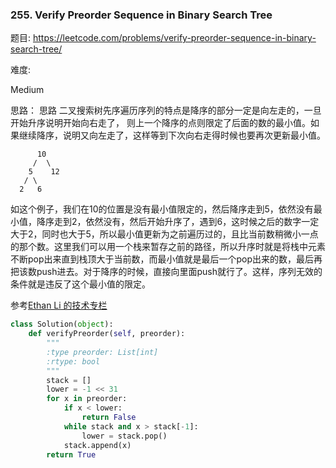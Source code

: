 ### 255. Verify Preorder Sequence in Binary Search Tree

题目:
<https://leetcode.com/problems/verify-preorder-sequence-in-binary-search-tree/>


难度:

Medium


思路：
思路
二叉搜索树先序遍历序列的特点是降序的部分一定是向左走的，一旦开始升序说明开始向右走了，
则上一个降序的点则限定了后面的数的最小值。如果继续降序，说明又向左走了，这样等到下次向右走得时候也要再次更新最小值。

```
      10
     /  \
    5    12
   / \
  2   6
```

如这个例子，我们在10的位置是没有最小值限定的，然后降序走到5，依然没有最小值，降序走到2，依然没有，然后开始升序了，遇到6，这时候之后的数字一定大于2，同时也大于5，所以最小值更新为之前遍历过的，且比当前数稍微小一点的那个数。这里我们可以用一个栈来暂存之前的路径，所以升序时就是将栈中元素不断pop出来直到栈顶大于当前数，而最小值就是最后一个pop出来的数，最后再把该数push进去。对于降序的时候，直接向里面push就行了。这样，序列无效的条件就是违反了这个最小值的限定。


参考[Ethan Li 的技术专栏](https://segmentfault.com/a/1190000003874375)
```python
class Solution(object):
    def verifyPreorder(self, preorder):
        """
        :type preorder: List[int]
        :rtype: bool
        """
        stack = []
        lower = -1 << 31
        for x in preorder:
            if x < lower:
                return False
            while stack and x > stack[-1]:
                lower = stack.pop()
            stack.append(x)
        return True
```
